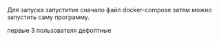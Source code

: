 Для запуска запуститие сначало файл docker-compose затем можно запустить саму программу.

первые 3 пользователя дефолтные 
